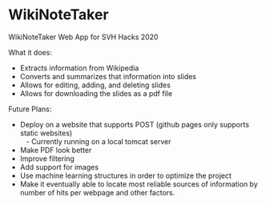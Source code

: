 # WikiNoteTaker
WikiNoteTaker Web App for SVH Hacks 2020

What it does:  
- Extracts information from Wikipedia  
- Converts and summarizes that information into slides  
- Allows for editing, adding, and deleting slides  
- Allows for downloading the slides as a pdf file  

Future Plans:  
- Deploy on a website that supports POST (github pages only supports static websites)  
&nbsp;&nbsp;&nbsp;- Currently running on a local tomcat server  
- Make PDF look better  
- Improve filtering  
- Add support for images
- Use machine learning structures in order to optimize the project
- Make it eventually able to locate most reliable sources of information by number of hits per webpage and other factors.
